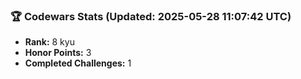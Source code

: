 ### 🏆 Codewars Stats (Updated: 2025-05-28 11:07:42 UTC)

- **Rank:** 8 kyu
- **Honor Points:** 3
- **Completed Challenges:** 1
